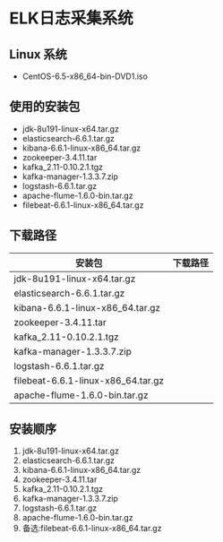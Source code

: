 # ELK日志采集系统
## Linux 系统
* CentOS-6.5-x86_64-bin-DVD1.iso

## 使用的安装包
* jdk-8u191-linux-x64.tar.gz
* elasticsearch-6.6.1.tar.gz
* kibana-6.6.1-linux-x86_64.tar.gz
* zookeeper-3.4.11.tar
* kafka_2.11-0.10.2.1.tgz
* kafka-manager-1.3.3.7.zip
* logstash-6.6.1.tar.gz
* apache-flume-1.6.0-bin.tar.gz
* filebeat-6.6.1-linux-x86_64.tar.gz

## 下载路径
安装包 |下载路径
---|---
jdk-8u191-linux-x64.tar.gz|
elasticsearch-6.6.1.tar.gz|
kibana-6.6.1-linux-x86_64.tar.gz|
zookeeper-3.4.11.tar|
kafka_2.11-0.10.2.1.tgz|
kafka-manager-1.3.3.7.zip|
logstash-6.6.1.tar.gz|
filebeat-6.6.1-linux-x86_64.tar.gz|
apache-flume-1.6.0-bin.tar.gz|

## 安装顺序
1. jdk-8u191-linux-x64.tar.gz
2. elasticsearch-6.6.1.tar.gz
3. kibana-6.6.1-linux-x86_64.tar.gz
4. zookeeper-3.4.11.tar
5. kafka_2.11-0.10.2.1.tgz
6. kafka-manager-1.3.3.7.zip
7. logstash-6.6.1.tar.gz
8. apache-flume-1.6.0-bin.tar.gz
9. 备选:filebeat-6.6.1-linux-x86_64.tar.gz
